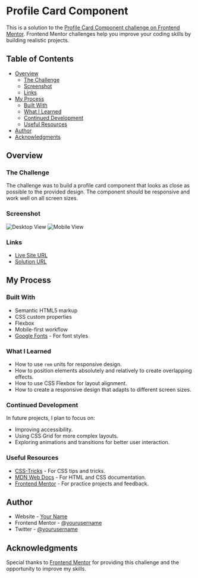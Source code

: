 # Profile Card Component

This is a solution to the [Profile Card Component challenge on Frontend Mentor](https://www.frontendmentor.io/challenges/profile-card-component-cfArpWshJ). Frontend Mentor challenges help you improve your coding skills by building realistic projects.

## Table of Contents

- [Overview](#overview)
  - [The Challenge](#the-challenge)
  - [Screenshot](#screenshot)
  - [Links](#links)
- [My Process](#my-process)
  - [Built With](#built-with)
  - [What I Learned](#what-i-learned)
  - [Continued Development](#continued-development)
  - [Useful Resources](#useful-resources)
- [Author](#author)
- [Acknowledgments](#acknowledgments)

## Overview

### The Challenge

The challenge was to build a profile card component that looks as close as possible to the provided design. The component should be responsive and work well on all screen sizes.

### Screenshot

![Desktop View](./screenshots/desktop.png)
![Mobile View](./screenshots/mobile.png)

### Links

- [Live Site URL](https://your-live-site-url.com)
- [Solution URL](https://www.frontendmentor.io/solutions/your-solution-url)

## My Process

### Built With

- Semantic HTML5 markup
- CSS custom properties
- Flexbox
- Mobile-first workflow
- [Google Fonts](https://fonts.google.com/) - For font styles

### What I Learned

- How to use `rem` units for responsive design.
- How to position elements absolutely and relatively to create overlapping effects.
- How to use CSS Flexbox for layout alignment.
- How to create a responsive design that adapts to different screen sizes.

### Continued Development

In future projects, I plan to focus on:
- Improving accessibility.
- Using CSS Grid for more complex layouts.
- Exploring animations and transitions for better user interaction.

### Useful Resources

- [CSS-Tricks](https://css-tricks.com/) - For CSS tips and tricks.
- [MDN Web Docs](https://developer.mozilla.org/) - For HTML and CSS documentation.
- [Frontend Mentor](https://www.frontendmentor.io/) - For practice projects and feedback.

## Author

- Website - [Your Name](https://www.yourwebsite.com)
- Frontend Mentor - [@yourusername](https://www.frontendmentor.io/profile/yourusername)
- Twitter - [@yourusername](https://www.twitter.com/yourusername)

## Acknowledgments

Special thanks to [Frontend Mentor](https://www.frontendmentor.io/) for providing this challenge and the opportunity to improve my skills.
